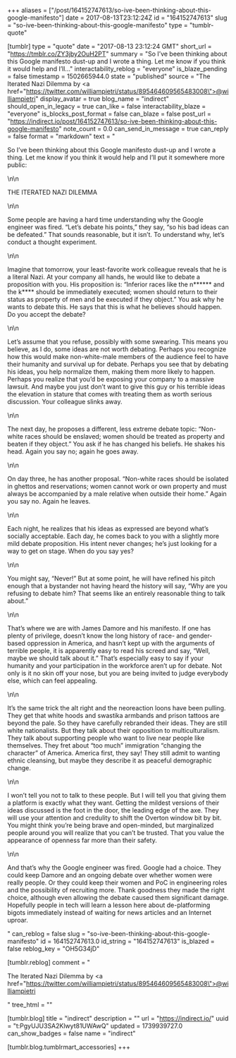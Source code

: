 +++
aliases = ["/post/164152747613/so-ive-been-thinking-about-this-google-manifesto"]
date = 2017-08-13T23:12:24Z
id = "164152747613"
slug = "so-ive-been-thinking-about-this-google-manifesto"
type = "tumblr-quote"

[tumblr]
type = "quote"
date = "2017-08-13 23:12:24 GMT"
short_url = "https://tmblr.co/ZY3jby2OuH2PT"
summary = "So I’ve been thinking about this Google manifesto dust-up and I wrote a thing. Let me know if you think it would help and I’ll..."
interactability_reblog = "everyone"
is_blaze_pending = false
timestamp = 1502665944.0
state = "published"
source = "The Iterated Nazi Dilemma by <a href=\"https://twitter.com/williampietri/status/895464609565483008\">@williampietri</a>"
display_avatar = true
blog_name = "indirect"
should_open_in_legacy = true
can_like = false
interactability_blaze = "everyone"
is_blocks_post_format = false
can_blaze = false
post_url = "https://indirect.io/post/164152747613/so-ive-been-thinking-about-this-google-manifesto"
note_count = 0.0
can_send_in_message = true
can_reply = false
format = "markdown"
text = "<p>So I&rsquo;ve been thinking about this Google manifesto dust-up and I wrote a thing. Let me know if you think it would help and I&rsquo;ll put it somewhere more public:</p>\n\n<p>THE ITERATED NAZI DILEMMA</p>\n\n<p>Some people are having a hard time understanding why the Google engineer was fired. &ldquo;Let&rsquo;s debate his points,&rdquo; they say, &ldquo;so his bad ideas can be defeated.&rdquo; That sounds reasonable, but it isn&rsquo;t. To understand why, let&rsquo;s conduct a thought experiment.</p>\n\n<p>Imagine that tomorrow, your least-favorite work colleague reveals that he is a literal Nazi. At your company all hands, he would like to debate a proposition with you. His proposition is: &ldquo;Inferior races like the n****** and the k**** should be immediately executed; women should return to their status as property of men and be executed if they object.&rdquo; You ask why he wants to debate this. He says that this is what he believes should happen. Do you accept the debate?</p>\n\n<p>Let&rsquo;s assume that you refuse, possibly with some swearing. This means you believe, as I do, some ideas are not worth debating. Perhaps you recognize how this would make non-white-male members of the audience feel to have their humanity and survival up for debate. Perhaps you see that by debating his ideas, you help normalize them, making them more likely to happen. Perhaps you realize that you&rsquo;d be exposing your company to a massive lawsuit. And maybe you just don&rsquo;t want to give this guy or his terrible ideas the elevation in stature that comes with treating them as worth serious discussion. Your colleague slinks away.</p>\n\n<p>The next day, he proposes a different, less extreme debate topic: &ldquo;Non-white races should be enslaved; women should be treated as property and beaten if they object.&rdquo; You ask if he has changed his beliefs. He shakes his head. Again you say no; again he goes away.</p>\n\n<p>On day three, he has another proposal. &ldquo;Non-white races should be isolated in ghettos and reservations; women cannot work or own property and must always be accompanied by a male relative when outside their home.&rdquo; Again you say no. Again he leaves.</p>\n\n<p>Each night, he realizes that his ideas as expressed are beyond what&rsquo;s socially acceptable. Each day, he comes back to you with a slightly more mild debate proposition. His intent never changes; he&rsquo;s just looking for a way to get on stage. When do you say yes?</p>\n\n<p>You might say, &ldquo;Never!&rdquo; But at some point, he will have refined his pitch enough that a bystander not having heard the history will say, &ldquo;Why are you refusing to debate him? That seems like an entirely reasonable thing to talk about.&rdquo;</p>\n\n<p>That&rsquo;s where we are with James Damore and his manifesto. If one has plenty of privilege, doesn&rsquo;t know the long history of race- and gender-based oppression in America, and hasn&rsquo;t kept up with the arguments of terrible people, it is apparently easy to read his screed and say, &ldquo;Well, maybe we should talk about it.&rdquo; That&rsquo;s especially easy to say if your humanity and your participation in the workforce aren&rsquo;t up for debate. Not only is it no skin off your nose, but you are being invited to judge everybody else, which can feel appealing.</p>\n\n<p>It&rsquo;s the same trick the alt right and the neoreaction loons have been pulling. They get that white hoods and swastika armbands and prison tattoos are beyond the pale. So they have carefully rebranded their ideas. They are still white nationalists. But they talk about their opposition to multiculturalism. They talk about supporting people who want to live near people like themselves. They fret about &ldquo;too much&rdquo; immigration &ldquo;changing the character&rdquo; of America. America first, they say! They still admit to wanting ethnic cleansing, but maybe they describe it as peaceful demographic change.</p>\n\n<p>I won&rsquo;t tell you not to talk to these people. But I will tell you that giving them a platform is exactly what they want. Getting the mildest versions of their ideas discussed is the foot in the door, the leading edge of the axe. They will use your attention and credulity to shift the Overton window bit by bit. You might think you&rsquo;re being brave and open-minded, but marginalized people around you will realize that you can&rsquo;t be trusted. That you value the appearance of openness far more than their safety.</p>\n\n<p>And that&rsquo;s why the Google engineer was fired. Google had a choice. They could keep Damore and an ongoing debate over whether women were really people. Or they could keep their women and PoC in engineering roles and the possibility of recruiting more. Thank goodness they made the right choice, although even allowing the debate caused them significant damage. Hopefully people in tech will learn a lesson here about de-platforming bigots immediately instead of waiting for news articles and an Internet uproar.</p>"
can_reblog = false
slug = "so-ive-been-thinking-about-this-google-manifesto"
id = 164152747613.0
id_string = "164152747613"
is_blazed = false
reblog_key = "OH5G34jD"

[tumblr.reblog]
comment = "<p>The Iterated Nazi Dilemma by <a href=\"https://twitter.com/williampietri/status/895464609565483008\">@williampietri</a></p>"
tree_html = ""

[tumblr.blog]
title = "indirect"
description = ""
url = "https://indirect.io/"
uuid = "t:PgyUJU3SA2Klwyt81UWAwQ"
updated = 1739939727.0
can_show_badges = false
name = "indirect"

[tumblr.blog.tumblrmart_accessories]
+++
